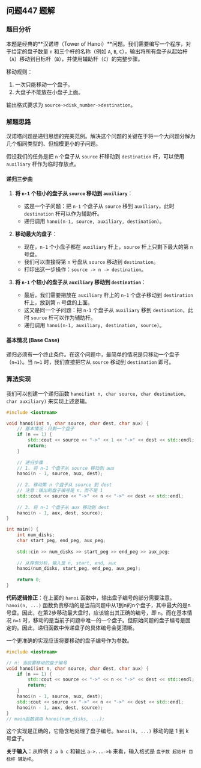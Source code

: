 ## 问题447 题解

### 题目分析

本题是经典的**汉诺塔（Tower of Hanoi）**问题。我们需要编写一个程序，对于给定的盘子数量 `n` 和三个杆的名称（例如 `A`, `B`, `C`），输出将所有盘子从起始杆（`A`）移动到目标杆（`B`），并使用辅助杆（`C`）的完整步骤。

移动规则：
1.  一次只能移动一个盘子。
2.  大盘子不能放在小盘子上面。

输出格式要求为 `source->disk_number->destination`。

### 解题思路

汉诺塔问题是递归思想的完美范例。解决这个问题的关键在于将一个大问题分解为几个相同类型的、但规模更小的子问题。

假设我们的任务是把 `n` 个盘子从 `source` 杆移动到 `destination` 杆，可以使用 `auxiliary` 杆作为临时存放点。

#### 递归三步曲

1.  **将 `n-1` 个较小的盘子从 `source` 移动到 `auxiliary`**：
    -   这是一个子问题：把 `n-1` 个盘子从 `source` 移到 `auxiliary`，此时 `destination` 杆可以作为辅助杆。
    -   递归调用 `hanoi(n-1, source, auxiliary, destination)`。

2.  **移动最大的盘子**：
    -   现在，`n-1` 个小盘子都在 `auxiliary` 杆上，`source` 杆上只剩下最大的第 `n` 号盘。
    -   我们可以直接将第 `n` 号盘从 `source` 移动到 `destination`。
    -   打印出这一步操作：`source -> n -> destination`。

3.  **将 `n-1` 个较小的盘子从 `auxiliary` 移动到 `destination`**：
    -   最后，我们需要把放在 `auxiliary` 杆上的 `n-1` 个盘子移动到 `destination` 杆上，放到第 `n` 号盘的上面。
    -   这又是同一个子问题：把 `n-1` 个盘子从 `auxiliary` 移到 `destination`，此时 `source` 杆可以作为辅助杆。
    -   递归调用 `hanoi(n-1, auxiliary, destination, source)`。

#### 基本情况 (Base Case)

递归必须有一个终止条件。在这个问题中，最简单的情况是只移动一个盘子（`n=1`）。当 `n=1` 时，我们直接把它从 `source` 移动到 `destination` 即可。

### 算法实现

我们可以创建一个递归函数 `hanoi(int n, char source, char destination, char auxiliary)` 来实现上述逻辑。

```cpp
#include <iostream>

void hanoi(int n, char source, char dest, char aux) {
    // 基本情况：只剩一个盘子
    if (n == 1) {
        std::cout << source << "->" << 1 << "->" << dest << std::endl;
        return;
    }
    
    // 递归步骤
    // 1. 将 n-1 个盘子从 source 移动到 aux
    hanoi(n - 1, source, aux, dest);
    
    // 2. 移动第 n 个盘子从 source 到 dest
    // 注意：输出的盘子编号是 n，而不是 1
    std::cout << source << "->" << n << "->" << dest << std::endl;
    
    // 3. 将 n-1 个盘子从 aux 移动到 dest
    hanoi(n - 1, aux, dest, source);
}

int main() {
    int num_disks;
    char start_peg, end_peg, aux_peg;
    
    std::cin >> num_disks >> start_peg >> end_peg >> aux_peg;
    
    // 从样例分析，输入是 n, start, end, aux
    hanoi(num_disks, start_peg, end_peg, aux_peg);
    
    return 0;
}
```
**代码逻辑修正**：在上面的 `hanoi` 函数中，输出盘子编号的部分需要注意。`hanoi(n, ...)` 函数负责移动的是当前问题中从1到n的n个盘子，其中最大的是n号盘。因此，在第2步移动最大盘时，应该输出其正确的编号，即 `n`。而在基本情况 `n=1` 时，移动的是当前子问题中唯一的一个盘子。但原始问题的盘子编号是固定的。因此，递归函数中传递盘子的具体编号会更清晰。

一个更准确的实现应该将要移动的盘子编号作为参数。

```cpp
#include <iostream>

// n: 当前要移动的盘子编号
void hanoi(int n, char source, char dest, char aux) {
    if (n == 1) {
        std::cout << source << "->" << n << "->" << dest << std::endl;
        return;
    }
    hanoi(n - 1, source, aux, dest);
    std::cout << source << "->" << n << "->" << dest << std::endl;
    hanoi(n - 1, aux, dest, source);
}
// main函数调用 hanoi(num_disks, ...);
```
这个实现是正确的，它隐含地处理了盘子编号。`hanoi(k, ...)` 移动的是 1 到 k 号盘子。

**关于输入**：从样例 `2 a b c` 和输出 `a->...->b` 来看，输入格式是 `盘子数 起始杆 目标杆 辅助杆`。
